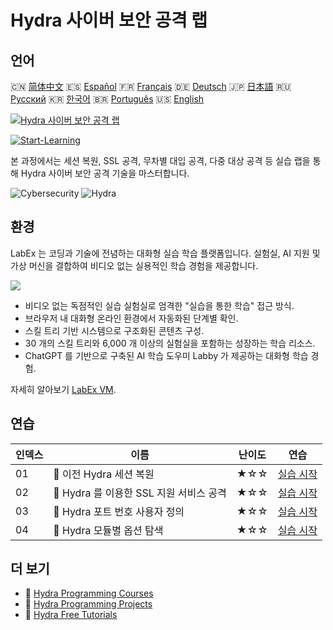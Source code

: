 # Hydra 사이버 보안 공격 랩

## 언어

🇨🇳 [简体中文](README_zh.md) 🇪🇸 [Español](README_es.md) 🇫🇷 [Français](README_fr.md) 🇩🇪 [Deutsch](README_de.md) 🇯🇵 [日本語](README_ja.md) 🇷🇺 [Русский](README_ru.md) 🇰🇷 [한국어](README_ko.md) 🇧🇷 [Português](README_pt.md) 🇺🇸 [English](README.md) 

[![Hydra 사이버 보안 공격 랩](https://cover-creator.labex.io/hydra-cybersecurity-attack-labs.png?lang=ko)](https://labex.io/ko/courses/hydra-cybersecurity-attack-labs)

[![Start-Learning](https://img.shields.io/badge/Start-Learning-whitesmoke?style=for-the-badge)](https://labex.io/ko/courses/hydra-cybersecurity-attack-labs)

본 과정에서는 세션 복원, SSL 공격, 무차별 대입 공격, 다중 대상 공격 등 실습 랩을 통해 Hydra 사이버 보안 공격 기술을 마스터합니다.

![Cybersecurity](https://img.shields.io/badge/Cybersecurity-whitesmoke?style=for-the-badge&logo=cybersecurity)
![Hydra](https://img.shields.io/badge/Hydra-whitesmoke?style=for-the-badge&logo=hydra)


## 환경

LabEx 는 코딩과 기술에 전념하는 대화형 실습 학습 플랫폼입니다. 실험실, AI 지원 및 가상 머신을 결합하여 비디오 없는 실용적인 학습 경험을 제공합니다.

![](https://tutorial-screenshot.getvm.io/images/vm-1725247253.png)

- 비디오 없는 독점적인 실습 실험실로 엄격한 "실습을 통한 학습" 접근 방식.
- 브라우저 내 대화형 온라인 환경에서 자동화된 단계별 확인.
- 스킬 트리 기반 시스템으로 구조화된 콘텐츠 구성.
- 30 개의 스킬 트리와 6,000 개 이상의 실험실을 포함하는 성장하는 학습 리소스.
- ChatGPT 를 기반으로 구축된 AI 학습 도우미 Labby 가 제공하는 대화형 학습 경험.

자세히 알아보기 [LabEx VM](https://support.labex.io/using-labex/virtual-machine).

## 연습

|   인덱스 | 이름                                    | 난이도   | 연습                                                                                                                      |
|----------|-----------------------------------------|----------|---------------------------------------------------------------------------------------------------------------------------|
|       01 | 📖 이전 Hydra 세션 복원                 | ★☆☆      | <a target='_blank' href='https://labex.io/ko/tutorials/hydra-restore-a-previous-hydra-session-550772'>실습 시작</a>       |
|       02 | 📖 Hydra 를 이용한 SSL 지원 서비스 공격 | ★☆☆      | <a target='_blank' href='https://labex.io/ko/tutorials/hydra-attack-ssl-enabled-services-with-hydra-550762'>실습 시작</a> |
|       03 | 📖 Hydra 포트 번호 사용자 정의          | ★☆☆      | <a target='_blank' href='https://labex.io/ko/tutorials/hydra-customize-hydra-port-numbers-550765'>실습 시작</a>           |
|       04 | 📖 Hydra 모듈별 옵션 탐색               | ★☆☆      | <a target='_blank' href='https://labex.io/ko/tutorials/hydra-explore-hydra-module-specific-options-550767'>실습 시작</a>  |

## 더 보기

- 🔗 [Hydra Programming Courses](https://github.com/labex-labs/awesome-programming-courses)
- 🔗 [Hydra Programming Projects](https://github.com/labex-labs/awesome-programming-projects)
- 🔗 [Hydra Free Tutorials](https://github.com/labex-labs/hydra-free-tutorials)


